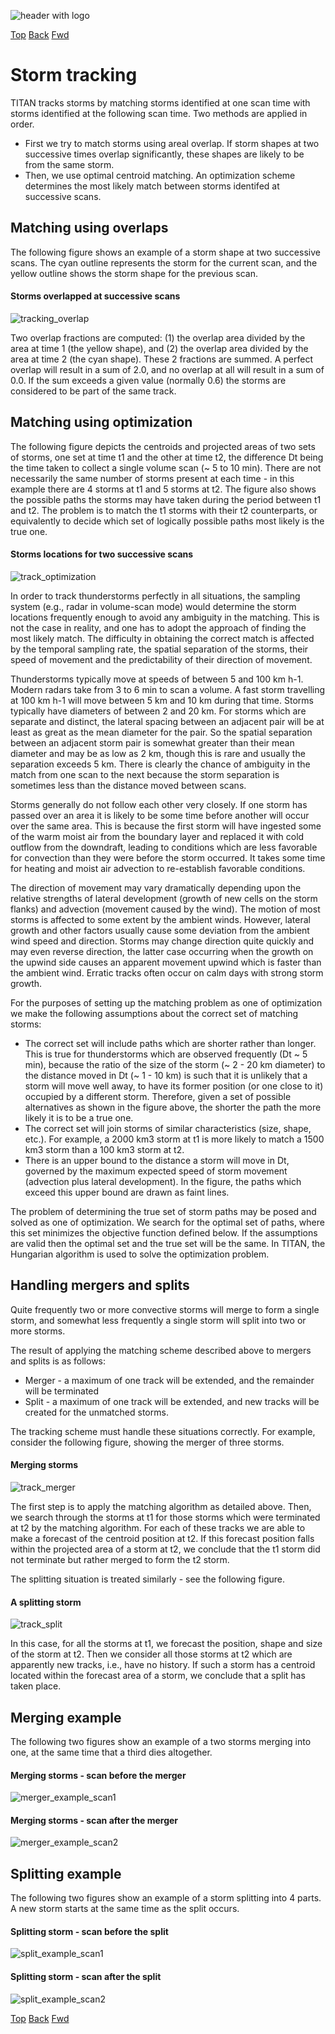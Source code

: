 ![header with logo](../images/titan-header_logo.jpg)

[Top](../../README.md)
[Back](./storm_identification.md)
[Fwd](./forecasting.md)

# Storm tracking

TITAN tracks storms by matching storms identified at one scan time with storms identified at the following scan time. Two methods are applied in order.

 - First we try to match storms using areal overlap. If storm shapes at two successive times overlap significantly, these shapes are likely to be from the same storm.</li>
 - Then, we use optimal centroid matching. An optimization scheme determines the most likely match between storms identifed at successive scans.</li>

## Matching using overlaps

The following figure shows an example of a storm shape at two successive scans. The cyan outline represents the storm for the current scan, and the yellow outline shows the storm shape for the previous scan. 

#### Storms overlapped at successive scans

![tracking_overlap](../images/tracking_overlap.png)

Two overlap fractions are computed: (1) the overlap area divided by the area at time 1 (the yellow shape), and (2) the overlap area divided by the area at time 2 (the cyan shape). These 2 fractions are summed. A perfect overlap will result in a sum of 2.0, and no overlap at all will result in a sum of 0.0. If the sum exceeds a given value (normally 0.6) the storms are considered to be part of the same track.

## Matching using optimization

The following figure depicts the centroids and projected areas of two sets of storms, one set at time t1 and the other at time t2, the difference Dt being the time taken to collect a single volume scan (~ 5 to 10 min). There are not necessarily the same number of storms present at each time - in this example there are 4 storms at t1 and 5 storms at t2. The figure also shows the possible paths the storms may have taken during the period between t1 and t2. The problem is to match the t1 storms with their t2 counterparts, or equivalently to decide which set of logically possible paths most likely is the true one.

#### Storms locations for two successive scans

![track_optimization](../images/track_optimization.png)

In order to track thunderstorms perfectly in all situations, the sampling system (e.g., radar in volume-scan mode) would determine the storm locations frequently enough to avoid any ambiguity in the matching. This is not the case in reality, and one has to adopt the approach of finding the most likely match. The difficulty in obtaining the correct match is affected by the temporal sampling rate, the spatial separation of the storms, their speed of movement and the predictability of their direction of movement.

Thunderstorms typically move at speeds of between 5 and 100 km h-1. Modern radars take from 3 to 6 min to scan a volume. A fast storm travelling at 100 km h-1 will move between 5 km and 10 km during that time. Storms typically have diameters of between 2 and 20 km. For storms which are separate and distinct, the lateral spacing between an adjacent pair will be at least as great as the mean diameter for the pair. So the spatial separation between an adjacent storm pair is somewhat greater than their mean diameter and may be as low as 2 km, though this is rare and usually the separation exceeds 5 km. There is clearly the chance of ambiguity in the match from one scan to the next because the storm separation is sometimes less than the distance moved between scans.

Storms generally do not follow each other very closely. If one storm has passed over an area it is likely to be some time before another will occur over the same area. This is because the first storm will have ingested some of the warm moist air from the boundary layer and replaced it with cold outflow from the downdraft, leading to conditions which are less favorable for convection than they were before the storm occurred. It takes some time for heating and moist air advection to re-establish favorable conditions.

The direction of movement may vary dramatically depending upon the relative strengths of lateral development (growth of new cells on the storm flanks) and advection (movement caused by the wind). The motion of most storms is affected to some extent by the ambient winds. However, lateral growth and other factors usually cause some deviation from the ambient wind speed and direction. Storms may change direction quite quickly and may even reverse direction, the latter case occurring when the growth on the upwind side causes an apparent movement upwind which is faster than the ambient wind. Erratic tracks often occur on calm days with strong storm growth.

For the purposes of setting up the matching problem as one of optimization we make the following assumptions about the correct set of matching storms:

 - The correct set will include paths which are shorter rather than longer. This is true for thunderstorms which are observed frequently (Dt ~ 5 min), because the ratio of the size of the storm (~ 2 - 20 km diameter) to the distance moved in Dt (~ 1 - 10 km) is such that it is unlikely that a storm will move well away, to have its former position (or one close to it) occupied by a different storm. Therefore, given a set of possible alternatives as shown in the figure above, the shorter the path the more likely it is to be a true one.
 - The correct set will join storms of similar characteristics (size, shape, etc.). For example, a 2000 km3 storm at t1 is more likely to match a 1500 km3 storm than a 100 km3 storm at t2.
 - There is an upper bound to the distance a storm will move in Dt, governed by the maximum expected speed of storm movement (advection plus lateral development). In the figure, the paths which exceed this upper bound are drawn as faint lines.

The problem of determining the true set of storm paths may be posed and solved as one of optimization. We search for the optimal set of paths, where this set minimizes the objective function defined below. If the assumptions are valid then the optimal set and the true set will be the same. In TITAN, the Hungarian algorithm is used to solve the optimization problem.

## Handling mergers and splits

Quite frequently two or more convective storms will merge to form a single storm, and somewhat less frequently a single storm will split into two or more storms.

The result of applying the matching scheme described above to mergers and splits is as follows:

 - Merger - a maximum of one track will be extended, and the remainder will be terminated
 - Split - a maximum of one track will be extended, and new tracks will be created for the unmatched storms.

The tracking scheme must handle these situations correctly. For example, consider the following figure, showing the merger of three storms.

#### Merging storms

![track_merger](../images/track_merger.png)

The first step is to apply the matching algorithm as detailed above. Then, we search through the storms at t1 for those storms which were terminated at t2 by the matching algorithm. For each of these tracks we are able to make a forecast of the centroid position at t2. If this forecast position falls within the projected area of a storm at t2, we conclude that the t1 storm did not terminate but rather merged to form the t2 storm.

The splitting situation is treated similarly - see the following figure.

#### A splitting storm

![track_split](../images/track_split.png)

In this case, for all the storms at t1, we forecast the position, shape and size of the storm at t2. Then we consider all those storms at t2 which are apparently new tracks, i.e., have no history. If such a storm has a centroid located within the forecast area of a storm, we conclude that a split has taken place.

## Merging example

The following two figures show an example of a two storms merging into one, at the same time that a third dies altogether.

#### Merging storms - scan before the merger

![merger_example_scan1](../images/merger_example_scan1.png)

#### Merging storms - scan after the merger

![merger_example_scan2](../images/merger_example_scan2.png)

## Splitting example

The following two figures show an example of a storm splitting into 4 parts. A new storm starts at the same time as the split occurs.

#### Splitting storm - scan before the split

![split_example_scan1](../images/split_example_scan1.png)

#### Splitting storm - scan after the split

![split_example_scan2](../images/split_example_scan2.png)

[Top](../../README.md)
[Back](./storm_identification.md)
[Fwd](./forecasting.md)
